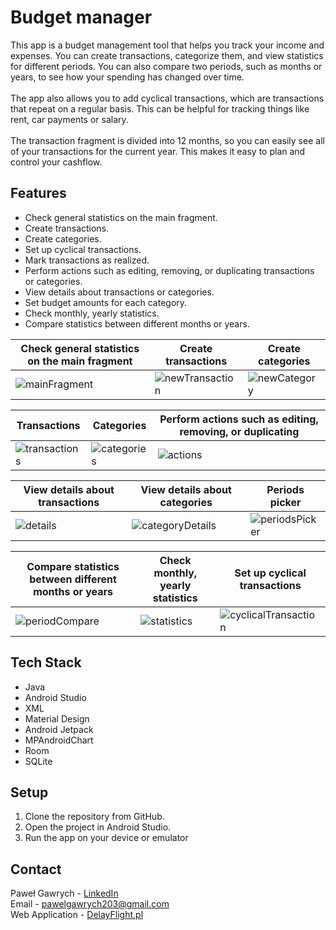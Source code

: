 # Budget manager

This app is a budget management tool that helps you track your income and expenses. You can create transactions, categorize them, and view statistics for different periods. You can also compare two periods, such as months or years, to see how your spending has changed over time.<br /><br />
The app also allows you to add cyclical transactions, which are transactions that repeat on a regular basis. This can be helpful for tracking things like rent, car payments or salary.<br /><br />
The transaction fragment is divided into 12 months, so you can easily see all of your transactions for the current year. This makes it easy to plan and control your cashflow.

## Features

* Check general statistics on the main fragment.
* Create transactions.
* Create categories.
* Set up cyclical transactions.
* Mark transactions as realized.
* Perform actions such as editing, removing, or duplicating transactions or categories.
* View details about transactions or categories.
* Set budget amounts for each category.
* Check monthly, yearly statistics.
* Compare statistics between different months or years.

| Check general statistics on the main fragment | Create transactions | Create categories |
| --- | --- | --- |
| ![mainFragment](https://github.com/Gawrych/Budget/assets/71496578/52d3e5b0-0fe2-43a3-8e96-5a3178cdfbb5) | ![newTransaction](https://github.com/Gawrych/Budget/assets/71496578/c487e3e4-e37f-4510-8211-6bf4bb1c5aa3) | ![newCategory](https://github.com/Gawrych/Budget/assets/71496578/73dbe201-de27-4833-9c4b-7baeb653db7e) |

| Transactions | Categories | Perform actions such as editing, removing, or duplicating |
| --- | --- | --- |
| ![transactions](https://github.com/Gawrych/Budget/assets/71496578/2807355c-1602-4b0b-8a5a-206de3a5d535) | ![categories](https://github.com/Gawrych/Budget/assets/71496578/1a78e18d-a12c-4b61-ae2b-99445b30278b) | ![actions](https://github.com/Gawrych/Budget/assets/71496578/3d3b5d6f-43ab-4b27-8f2e-30c8771ca14e) |

| View details about transactions | View details about categories | Periods picker |
| --- | --- | --- |
| ![details](https://github.com/Gawrych/Budget/assets/71496578/3d1e055a-9c0d-45d9-a5b3-7e1dcbba2a18) | ![categoryDetails](https://github.com/Gawrych/Budget/assets/71496578/2f2bec94-a9b2-4b93-92bc-2a501497dbe3) | ![periodsPicker](https://github.com/Gawrych/Budget/assets/71496578/63d82f93-d8da-4f24-8217-d57f430e2997) |

| Compare statistics between different months or years | Check monthly, yearly statistics | Set up cyclical transactions |
| --- | --- | --- |
| ![periodCompare](https://github.com/Gawrych/Budget/assets/71496578/1bfb736f-8c3e-4e3f-abd1-8510c8310dd5) | ![statistics](https://github.com/Gawrych/Budget/assets/71496578/ad4af164-0f4a-497d-bb92-8f3596e59200) | ![cyclicalTransaction](https://github.com/Gawrych/Budget/assets/71496578/4983a90e-8761-4fe7-8578-fcf819f3af6d) |

## Tech Stack
* Java
* Android Studio
* XML
* Material Design
* Android Jetpack
* MPAndroidChart
* Room
* SQLite

## Setup
1. Clone the repository from GitHub.
2. Open the project in Android Studio.
3. Run the app on your device or emulator

## Contact
Paweł Gawrych - [LinkedIn](www.linkedin.com/in/Gawrych) <br/>
Email - pawelgawrych203@gmail.com <br/>
Web Application - [DelayFlight.pl](https://www.delayflight.pl/) <br/>
